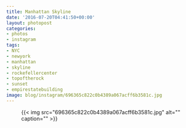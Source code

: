 ```yaml
---
title: Manhattan Skyline
date: '2016-07-20T04:41:50+00:00'
layout: photopost
categories:
- photos
- instagram
tags:
- NYC
- newyork
- manhattan
- skyline
- rockefellercenter
- topoftherock
- sunset
- empirestatebuilding
image: blog/instagram/696365c822c0b4389a067acff6b3581c.jpg
---
```


<figure class="photo photo--square">
  {{< img src="696365c822c0b4389a067acff6b3581c.jpg" alt="" caption="" >}}

</figure>



